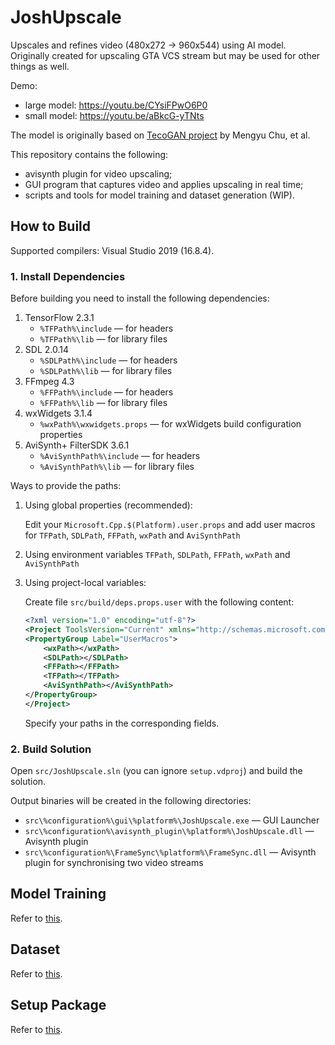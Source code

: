 # JoshUpscale

Upscales and refines video (480x272 -> 960x544) using AI model. Originally created for upscaling GTA VCS stream but may be used for other things as well.

Demo:

- large model: https://youtu.be/CYsiFPwO6P0
- small model: https://youtu.be/aBkcG-yTNts

The model is originally based on [TecoGAN project](https://github.com/thunil/TecoGAN) by Mengyu Chu, et al.

This repository contains the following:

- avisynth plugin for video upscaling;
- GUI program that captures video and applies upscaling in real time;
- scripts and tools for model training and dataset generation (WIP).

## How to Build

Supported compilers: Visual Studio 2019 (16.8.4).

### 1. Install Dependencies

Before building you need to install the following dependencies:

1. TensorFlow 2.3.1
    - `%TFPath%\include` &mdash; for headers
    - `%TFPath%\lib` &mdash; for library files
2. SDL 2.0.14
    - `%SDLPath%\include` &mdash; for headers
    - `%SDLPath%\lib` &mdash; for library files
3. FFmpeg 4.3
    - `%FFPath%\include` &mdash; for headers
    - `%FFPath%\lib` &mdash; for library files
4. wxWidgets 3.1.4
    - `%wxPath%\wxwidgets.props` &mdash; for wxWidgets build configuration properties
5. AviSynth+ FilterSDK 3.6.1
    - `%AviSynthPath%\include` &mdash; for headers
    - `%AviSynthPath%\lib` &mdash; for library files

Ways to provide the paths:

1. Using global properties (recommended):

    Edit your `Microsoft.Cpp.$(Platform).user.props` and add user macros for `TFPath`, `SDLPath`, `FFPath`, `wxPath` and `AviSynthPath`

2. Using environment variables `TFPath`, `SDLPath`, `FFPath`, `wxPath` and `AviSynthPath`

3. Using project-local variables:

    Create file `src/build/deps.props.user` with the following content:

    ```xml
    <?xml version="1.0" encoding="utf-8"?>
    <Project ToolsVersion="Current" xmlns="http://schemas.microsoft.com/developer/msbuild/2003">
    <PropertyGroup Label="UserMacros">
        <wxPath></wxPath>
        <SDLPath></SDLPath>
        <FFPath></FFPath>
        <TFPath></TFPath>
        <AviSynthPath></AviSynthPath>
    </PropertyGroup>
    </Project>
    ```

    Specify your paths in the corresponding fields.

### 2. Build Solution

Open `src/JoshUpscale.sln` (you can ignore `setup.vdproj`) and build the solution.

Output binaries will be created in the following directories:

- `src\%configuration%\gui\%platform%\JoshUpscale.exe` &mdash; GUI Launcher
- `src\%configuration%\avisynth_plugin\%platform%\JoshUpscale.dll` &mdash; Avisynth plugin
- `src\%configuration%\FrameSync\%platform%\FrameSync.dll` &mdash; Avisynth plugin for synchronising two video streams

## Model Training

Refer to [this](./scripts/training/).

## Dataset

Refer to [this](./scripts/dataset/).

## Setup Package

Refer to [this](./src/setup/).
